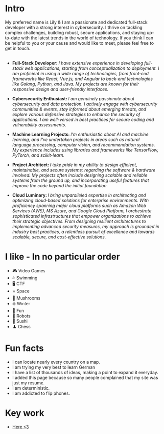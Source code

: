 
# Intro

My preferred name is Lily & I am a passionate and dedicated full-stack developer with a strong interest in cybersecurity. I thrive on tackling complex challenges, building robust, secure applications, and staying up-to-date with the latest trends in the world of technology. If you think I can be helpful to you or your cause and would like to meet, please feel free to get in touch.<br><br>

 - <b>Full-Stack Developer: </b><i> I have extensive experience in developing full-stack web applications, starting from conceptualization to deployment. I am proficient in using a wide range of technologies, from front-end frameworks like React, Vue.js, and Angular to back-end technologies like Golang, Python, and Java. My projects are known for their responsive design and user-friendly interfaces.</i><br>

 - <b>Cybersecurity Enthusiast: </b><i> I am genuinely passionate about cybersecurity and data protection. I actively engage with cybersecurity communities & events, stay informed about emerging threats, and explore various defensive strategies to enhance the security of applications. I am well-versed in best practices for secure coding and vulnerability assessments.</i><br>

 - <b>Machine Learning Projects: </b><i> I'm enthusiastic about AI and machine learning, and I've undertaken projects in areas such as natural language processing, computer vision, and recommendation systems. My experience includes using libraries and frameworks like TensorFlow, PyTorch, and scikit-learn.</i><br>

 - <b>Project Architect: </b><i> I take pride in my ability to design efficient, maintainable, and secure systems; regarding the software & hardware involved. My projects often include designing scalable and reliable systems from the ground up, and incorporating useful features that improve the code beyond the initial foundation.</i><br>

 - <b>Cloud Luminary: </b><i> I bring unparalleled expertise in architecting and optimizing cloud-based solutions for enterprise environments. With proficiency spanning major cloud platforms such as Amazon Web Services (AWS), MS Azure, and Google Cloud Platform, I orchestrate sophisticated infrastructures that empower organizations to achieve their strategic objectives. From designing resilient architectures to implementing advanced security measures, my approach is grounded in industry best practices, a relentless pursuit of excellence and towards scalable, secure, and cost-effective solutions.</i><br>

# I like - In no particular order

- 🎮 Video Games
- 💦 Swimming
- 🖥 CTF
- ⭐️ Space
- 🍄 Mushrooms
- ❄️ Winter
- 🥂 Fun
- 👾 Robots
- 🍣 Sushi
- ♟️ Chess

# Fun facts

- I can locate nearly every country on a map.
- I am trying my very best to learn German
- I have a list of thousands of ideas, making a point to expand it everyday.
- I added this page because so many people complained that my site was just my resume.
- I am deterministic.
- I am addicted to flip phones.

# Key work

- [Here <3](https://github.com/Original-Lily)
